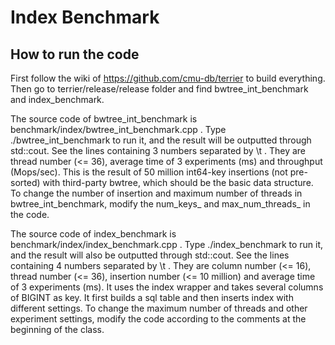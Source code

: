 # Index Benchmark

## How to run the code

First follow the wiki of https://github.com/cmu-db/terrier to build everything. Then go to terrier/release/release folder and find bwtree_int_benchmark and index_benchmark.

The source code of bwtree_int_benchmark is benchmark/index/bwtree_int_benchmark.cpp . Type ./bwtree_int_benchmark to run it, and the result will be outputted through std::cout. See the lines containing 3 numbers separated by \t . They are thread number (<= 36), average time of 3 experiments (ms) and throughput (Mops/sec). This is the result of 50 million int64-key insertions (not pre-sorted) with third-party bwtree, which should be the basic data structure. To change the number of insertion and maximum number of threads in bwtree_int_benchmark, modify the num_keys_ and max_num_threads_ in the code.

The source code of index_benchmark is benchmark/index/index_benchmark.cpp . Type ./index_benchmark to run it, and the result will also be outputted through std::cout. See the lines containing 4 numbers separated by \t . They are column number (<= 16), thread number (<= 36), insertion number (<= 10 million) and average time of 3 experiments (ms). It uses the index wrapper and takes several columns of BIGINT as key. It first builds a sql table and then inserts index with different settings. To change the maximum number of threads and other experiment settings, modify the code according to the comments at the beginning of the class.


